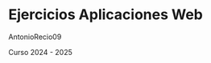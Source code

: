 # Ejercicios Aplicaciones Web


AntonioRecio09

Curso 2024 - 2025

































































































































































































